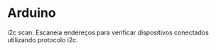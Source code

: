 # Arduino

i2c scan:
 Escaneia endereços para verificar dispositivos conectados utilizando protocolo i2c.